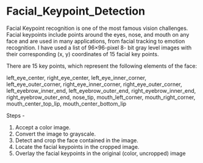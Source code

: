 # Facial_Keypoint_Detection

Facial Keypoint recognition is one of the most famous vision challenges. Facial keypoints include points around the eyes, nose, and mouth on any face and are used in many applications, from facial tracking to emotion recognition. I have used a list of 96×96-pixel 8- bit gray level images with their corresponding (x, y) coordinates of 15 facial key points.

There are 15 key points, which represent the following elements of the face:

left_eye_center, right_eye_center, left_eye_inner_corner, left_eye_outer_corner,
right_eye_inner_corner, right_eye_outer_corner, left_eyebrow_inner_end,
left_eyebrow_outer_end, right_eyebrow_inner_end, right_eyebrow_outer_end, nose_tip,
mouth_left_corner, mouth_right_corner, mouth_center_top_lip, mouth_center_bottom_lip

Steps -

1. Accept a color image.
2. Convert the image to grayscale.
3. Detect and crop the face contained in the image.
4. Locate the facial keypoints in the cropped image.
5. Overlay the facial keypoints in the original (color, uncropped) image
